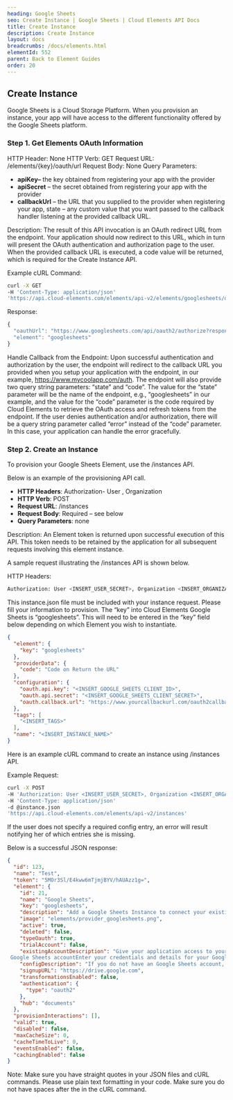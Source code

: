 ```yaml
---
heading: Google Sheets
seo: Create Instance | Google Sheets | Cloud Elements API Docs
title: Create Instance
description: Create Instance
layout: docs
breadcrumbs: /docs/elements.html
elementId: 552
parent: Back to Element Guides
order: 20
---
```


## Create Instance

Google Sheets is a Cloud Storage Platform. When you provision an instance, your app will have access to the different functionality offered by the Google Sheets platform.

### Step 1. Get Elements OAuth Information

HTTP Header: None
HTTP Verb: GET
Request URL: /elements/{key}/oauth/url
Request Body: None
Query Parameters:

* __apiKey–__ the key obtained from registering your app with the provider
* __apiSecret__ – the secret obtained from registering your app with the provider
* __callbackUrl__ – the URL that you supplied to the provider when registering your app, state – any custom value that you want passed to the callback handler listening at the provided callback URL.

Description: The result of this API invocation is an OAuth redirect URL from the endpoint. Your application should now redirect to this URL, which in turn will present the OAuth authentication and authorization page to the user. When the provided callback URL is executed, a code value will be returned, which is required for the Create Instance API.

Example cURL Command:

```bash
curl -X GET
-H 'Content-Type: application/json'
'https://api.cloud-elements.com/elements/api-v2/elements/googlesheets/oauth/url?apiKey=fake_Google Sheets_api_key&apiSecret=fake_Google Sheets_api_secret&callbackUrl=https://www.mycoolapp.com/auth&state=googlesheets'
```

Response:

```javascript
{
  "oauthUrl": "https://www.googlesheets.com/api/oauth2/authorize?response_type=code&client_id=insert_googlesheets_client_id0&redirect_uri=https://www.mycoolapp.com/auth&state=googlesheets",
  "element": "googlesheets"
}
```

Handle Callback from the Endpoint:
Upon successful authentication and authorization by the user, the endpoint will redirect to the callback URL you provided when you setup your application with the endpoint, in our example, https://www.mycoolapp.com/auth. The endpoint will also provide two query string parameters: “state” and “code”. The value for the “state” parameter will be the name of the endpoint, e.g., “googlesheets” in our example, and the value for the “code” parameter is the code required by Cloud Elements to retrieve the OAuth access and refresh tokens from the endpoint. If the user denies authentication and/or authorization, there will be a query string parameter called “error” instead of the “code” parameter. In this case, your application can handle the error gracefully.

### Step 2. Create an Instance

To provision your Google Sheets Element, use the /instances API.

Below is an example of the provisioning API call.

* __HTTP Headers__: Authorization- User <user secret>, Organization <organization secret>
* __HTTP Verb__: POST
* __Request URL__: /instances
* __Request Body__: Required – see below
* __Query Parameters__: none

Description: An Element token is returned upon successful execution of this API. This token needs to be retained by the application for all subsequent requests involving this element instance.

A sample request illustrating the /instances API is shown below.

HTTP Headers:

```bash
Authorization: User <INSERT_USER_SECRET>, Organization <INSERT_ORGANIZATION_SECRET>

```
This instance.json file must be included with your instance request.  Please fill your information to provision.  The “key” into Cloud Elements Google Sheets is “googlesheets”.  This will need to be entered in the “key” field below depending on which Element you wish to instantiate.

```json
{
  "element": {
    "key": "googlesheets"
  },
  "providerData": {
    "code": "Code on Return the URL"
  },
  "configuration": {
    "oauth.api.key": "<INSERT_GOOGLE_SHEETS_CLIENT_ID>",
    "oauth.api.secret": "<INSERT_GOOGLE_SHEETS_CLIENT_SECRET>",
    "oauth.callback.url": "https://www.yourcallbackurl.com/oauth2callback"
  },
  "tags": [
    "<INSERT_TAGS>"
  ],
  "name": "<INSERT_INSTANCE_NAME>"
}
```

Here is an example cURL command to create an instance using /instances API.

Example Request:

```bash
curl -X POST
-H 'Authorization: User <INSERT_USER_SECRET>, Organization <INSERT_ORGANIZATION_SECRET>'
-H 'Content-Type: application/json'
-d @instance.json
'https://api.cloud-elements.com/elements/api-v2/instances'
```

If the user does not specify a required config entry, an error will result notifying her of which entries she is missing.

Below is a successful JSON response:

```json
{
  "id": 123,
  "name": "Test",
  "token": "5MOr3Sl/E4kww6mTjmjBYV/hAUAzz1g=",
  "element": {
    "id": 21,
    "name": "Google Sheets",
    "key": "googlesheets",
    "description": "Add a Google Sheets Instance to connect your existing Google Sheets account to the Documents Hub, allowing you to manage sheets. You will need your Google Sheets account information to add an instance.",
    "image": "elements/provider_googlesheets.png",
    "active": true,
    "deleted": false,
    "typeOauth": true,
    "trialAccount": false,
    "existingAccountDescription": "Give your application access to your existing
 Google Sheets accountEnter your credentials and details for your Google Sheets Account",
    "configDescription": "If you do not have an Google Sheets account, you can create one at Google Sheets Signup",
    "signupURL": "https://drive.google.com",
    "transformationsEnabled": false,
    "authentication": {
      "type": "oauth2"
    },
    "hub": "documents"
  },
  "provisionInteractions": [],
  "valid": true,
  "disabled": false,
  "maxCacheSize": 0,
  "cacheTimeToLive": 0,
  "eventsEnabled": false,
  "cachingEnabled": false
}
```

Note:  Make sure you have straight quotes in your JSON files and cURL commands.  Please use plain text formatting in your code.  Make sure you do not have spaces after the in the cURL command.
